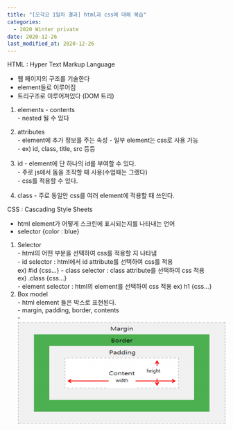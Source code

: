```yaml
---
title: "[모각코 1일차 결과] html과 css에 대해 복습"
categories:
  - 2020 Winter private
date: 2020-12-26
last_modified_at: 2020-12-26
---
```

HTML : Hyper Text Markup Language  
  - 웹 페이지의 구조를 기술한다  
  - element들로 이루어짐  
  - 트리구조로 이루어져있다 (DOM 트리)  

  1. elements
    - <tagname> contents </tagname>  
    - nested 될 수 있다  

  2. attributes  
    - element에 추가 정보를 주는 속성
    - 일부 element는 css로 사용 가능  
    - ex) id, class, title, src 등등

  3. id
    - element에 단 하나의 id를 부여할 수 있다.  
    - 주로 js에서 돔을 조작할 때 사용(수업때는 그랬다)  
    - css를 적용할 수 있다.  
  4. class
    - 주로 동일안 css를 여러 element에 적용할 때 쓰인다.  


CSS : Cascading Style Sheets  
  - html element가 어떻게 스크린에 표시되는지를 나타내는 언어  
  - selector {color : blue}

  1. Selector  
    - html의 어떤 부분을 선택하여 css를 적용할 지 나타냄  
    - id selector : html에서 id attribute를 선택하여 css를 적용  
    ex) #id {css...}
    - class selector : class attribute를 선택하여 css 적용  
    ex) .class {css...}  
    - element selector : html의 element를 선택하여 css 적용
    ex) h1 {css...}  
  2. Box model  
    - html element 들은 박스로 표현된다.  
    - margin, padding, border, contents  
    - ![/images/boxmodel.png](/images/boxmodel.png)  
